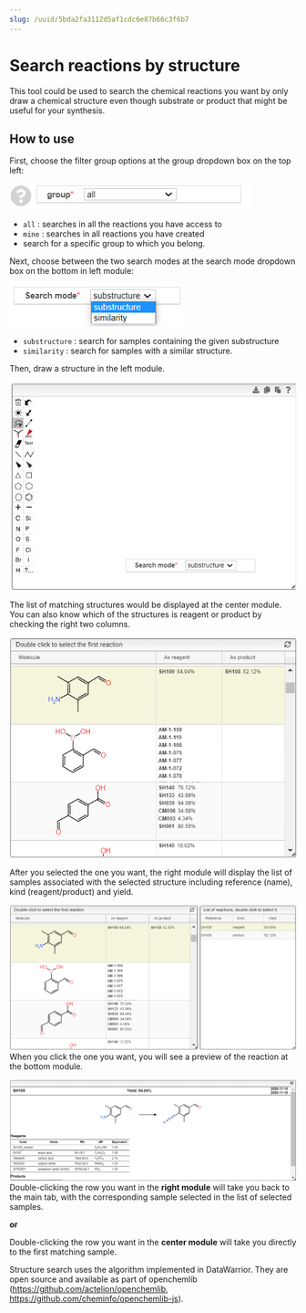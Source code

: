 ```yaml
---
slug: /uuid/5bda2fa3112d5af1cdc6e87b66c3f6b7
---
```


# Search reactions by structure

This tool could be used to search the chemical reactions you want by only draw a chemical structure even though substrate or product that might be useful for your synthesis.

## How to use

First, choose the filter group options at the group dropdown box on the top left:

![Filter](images/filter.png)

- `all` : searches in all the reactions you have access to
- `mine` : searches in all reactions you have created
- search for a specific group to which you belong.

Next, choose between the two search modes at the search mode dropdown box on the bottom in left module:

![Search mode](images/searchmode.png)

- `substructure` : search for samples containing the given substructure
- `similarity` : search for samples with a similar structure.

Then, draw a structure in the left module.

![Left module](images/leftmodule.png)

The list of matching structures would be displayed at the center module.
You can also know which of the structures is reagent or product by checking the right two columns.

![Center module](images/centermodule.png)

After you selected the one you want, the right module will display the list of samples associated with the selected structure including reference (name), kind (reagent/product) and yield.

![List of reactions](images/rightmodule.png)
When you click the one you want, you will see a preview of the reaction at the bottom module.

![Reaction preview](images/preview.png)
Double-clicking the row you want in the **right module** will take you back to the main tab, with the corresponding sample selected in the list of selected samples.

**or**

Double-clicking the row you want in the **center module** will take you directly to the first matching sample.

Structure search uses the algorithm implemented in DataWarrior. They are open source and available as part of openchemlib (<https://github.com/actelion/openchemlib>, <https://github.com/cheminfo/openchemlib-js>).
